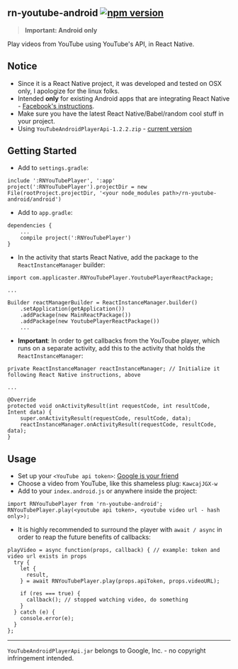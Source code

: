 ## rn-youtube-android [![npm version](https://badge.fury.io/js/rn-youtube-android.svg)](https://badge.fury.io/js/rn-youtube-android)

> **Important: Android only**

Play videos from YouTube using YouTube's API, in React Native.

## Notice
- Since it is a React Native project, it was developed and tested on OSX only, I apologize for the linux folks.
- Intended **only** for existing Android apps that are integrating React Native - [Facebook's instructions]( https://facebook.github.io/react-native/docs/embedded-app-android.html).
- Make sure you have the latest React Native/Babel/random cool stuff in your project.
- Using `YouTubeAndroidPlayerApi-1.2.2.zip` - [current version](https://developers.google.com/youtube/android/player/downloads/)

## Getting Started
- Add to `settings.gradle`:
```
include ':RNYouTubePlayer', ':app'
project(':RNYouTubePlayer').projectDir = new File(rootProject.projectDir, '<your node_modules path>/rn-youtube-android/android')
```
- Add to `app.gradle`:
```
dependencies {
    ...
    compile project(':RNYouTubePlayer')
}
```
- In the activity that starts React Native, add the package to the `ReactInstanceManager` builder: 
```
import com.applicaster.RNYouTubePlayer.YoutubePlayerReactPackage;

...

Builder reactManagerBuilder = ReactInstanceManager.builder()
    .setApplication(getApplication())
    .addPackage(new MainReactPackage())
    .addPackage(new YoutubePlayerReactPackage())
    ...
```

- **Important**: In order to get callbacks from the YouToube player, which runs on a separate activity, add this to the activity that holds the `ReactInstanceManager`:
```
private ReactInstanceManager reactInstanceManager; // Initialize it following React Native instructions, above

...

@Override
protected void onActivityResult(int requestCode, int resultCode, Intent data) {
    super.onActivityResult(requestCode, resultCode, data);
    reactInstanceManager.onActivityResult(requestCode, resultCode, data);
}
```

## Usage
- Set up your `<YouTube api token>`: [Google is your friend](https://developers.google.com/youtube/registering_an_application#create_project)
- Choose a video from YouTube, like this shameless plug: `KawcajJGX-w`
- Add to your `index.android.js` or anywhere inside the project:
```
import RNYouTubePlayer from 'rn-youtube-android';
RNYouTubePlayer.play(<youtube api token>, <youtube video url - hash only>);
```
- It is highly recommended to surround the player with `await / async` in order to reap the future benefits of callbacks:
```
playVideo = async function(props, callback) { // example: token and video url exists in props
  try {
    let {
      result,
    } = await RNYouTubePlayer.play(props.apiToken, props.videoURL);

    if (res === true) {
      callback(); // stopped watching video, do something
    }
  } catch (e) {
    console.error(e);
  }
};
```


---
`YouTubeAndroidPlayerApi.jar` belongs to Google, Inc. - no copyright infringement intended. 
